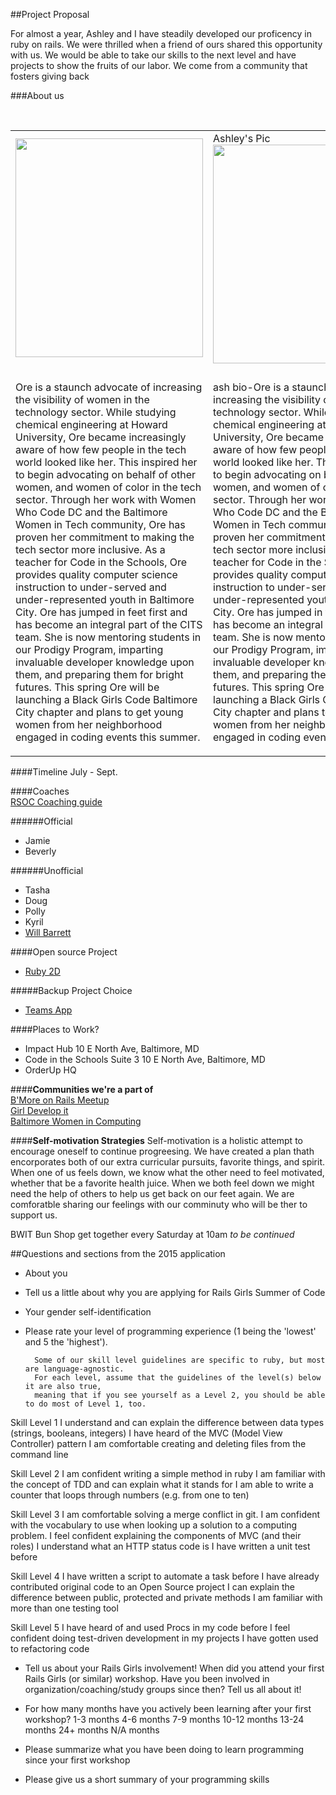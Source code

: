 ##Project Proposal

For almost a year, Ashley and I have steadily developed our proficency in ruby on rails. We were thrilled when a friend of
ours shared this opportunity with us. We would be able to take our skills to the next level
and have projects to show the fruits of our labor. We come from a community that fosters giving back

###About us
<div class="about_container">
<table>
  <tr>
    <td><img width="300px" height="350px"src="https://scontent-atl3-1.xx.fbcdn.net/hphotos-xpf1/v/t1.0-9/12342690_10153100120486946_5920202903784537507_n.jpg?oh=e93a5825d443443aa027ae7f588c7a78&oe=5759C8CF" /></td><br/>
    <td> Ashley's Pic <img src="" width="300px" Height="350px"/></td>
    </tr>
  <tr>
    <td Ore />
    <td Ashley />
      </tr>
  <tr>
    <td><p> Ore is a staunch advocate of increasing the visibility  
      of women in the technology sector. While studying​ chemical  
      engineering at Howard University, Ore became increasingly aware  
      of how few people in the tech world looked like her. This inspired   
      her to begin advocating on behalf of other women, and women of color   
      in the tech sector. Through her work with Women Who Code DC and the  
      Baltimore Women in Tech community, Ore has       proven her commitment   
      to making the tech sector more inclusive. As a teacher   
      for Code in the Schools, Ore provides quality computer science instruction   
      to under-served and under-represented youth in Baltimore City. Ore has   
      jumped in feet first and has become an integral part of the CITS team.   
      She is now mentoring students in our Prodigy Program, imparting invaluable   
      developer knowledge upon them, and preparing them for bright futures. This   
      spring Ore will be launching a Black Girls Code Baltimore City chapter and   
      plans to get young women from her neighborhood engaged in coding events this summer.
      </p>
    </td>
    <td> 
      <p>ash bio-Ore is a staunch advocate of increasing the visibility  
      of women in the technology sector. While studying​ chemical  
      engineering at Howard University, Ore became increasingly aware  
      of how few people in the tech world looked like her. This inspired   
      her to begin advocating on behalf of other women, and women of color   
      in the tech sector. Through her work with Women Who Code DC and the  
      Baltimore Women in Tech community, Ore has       proven her commitment   
      to making the tech sector more inclusive. As a teacher   
      for Code in the Schools, Ore provides quality computer science instruction   
      to under-served and under-represented youth in Baltimore City. Ore has   
      jumped in feet first and has become an integral part of the CITS team.   
      She is now mentoring students in our Prodigy Program, imparting invaluable   
      developer knowledge upon them, and preparing them for bright futures. This   
      spring Ore will be launching a Black Girls Code Baltimore City chapter and   
      plans to get young women from her neighborhood engaged in coding events this summer.
      </p>
    </td>
  </tr>
</table>
</div>

####Timeline
July - Sept.

####Coaches  
[RSOC Coaching guide](http://railsgirlssummerofcode.org/guide/coaching/)

######Official
* Jamie
* Beverly 

######Unofficial
* Tasha
* Doug
* Polly
* Kyril
* [Will Barrett](http://willbarrett.me/)


####Open source Project  
* [Ruby 2D](https://teams.railsgirlssummerofcode.org/projects/89-ruby-2d)  

#####Backup Project Choice  
* [Teams App](https://teams.railsgirlssummerofcode.org/projects/106-rails-girls-summer-of-code-the-teams-app)

####Places to Work?
* Impact Hub 10 E North Ave, Baltimore, MD
* Code in the Schools Suite 3 10 E North Ave, Baltimore, MD
* OrderUp HQ

####**Communities we're a part of**  
[B'More on Rails Meetup]()  
[Girl Develop it]()  
[Baltimore Women in Computing]()

####**Self-motivation Strategies**
Self-motivation is a holistic attempt to encourage oneself to continue progreesing. 
We have created a plan thath encorporates both of our extra curricular pursuits, favorite things, and 
spirit. When one of us feels down, we know what the other need to feel motivated, whether that be a
favorite health juice. When we both feel down we might need the help of others to help us get back on our feet again.
We are comforatble sharing our feelings with our comminuty who will be ther to support us.


BWIT Bun Shop get together every Saturday at 10am
_to be continued_


##Questions and sections from the 2015 application

* About you 
* Tell us a little about why you are applying for Rails Girls Summer of Code
* Your gender self-identification
* Please rate your level of programming experience (1 being the 'lowest' and 5 the 'highest').

        Some of our skill level guidelines are specific to ruby, but most are language-agnostic.
        For each level, assume that the guidelines of the level(s) below it are also true, 
        meaning that if you see yourself as a Level 2, you should be able to do most of Level 1, too.
        
Skill Level 1
I understand and can explain the difference between data types (strings, booleans, integers)
I have heard of the MVC (Model View Controller) pattern
I am comfortable creating and deleting files from the command line

Skill Level 2
I am confident writing a simple method in ruby
I am familiar with the concept of TDD and can explain what it stands for
I am able to write a counter that loops through numbers (e.g. from one to ten)

Skill Level 3
I am comfortable solving a merge conflict in git.
I am confident with the vocabulary to use when looking up a solution to a computing problem.
I feel confident explaining the components of MVC (and their roles)
I understand what an HTTP status code is
I have written a unit test before

Skill Level 4
I have written a script to automate a task before
I have already contributed original code to an Open Source project
I can explain the difference between public, protected and private methods
I am familiar with more than one testing tool

Skill Level 5
I have heard of and used Procs in my code before
I feel confident doing test-driven development in my projects
I have gotten used to refactoring code

* Tell us about your Rails Girls involvement!
        When did you attend your first Rails Girls (or similar) workshop. 
        Have you been involved in organization/coaching/study groups since
        then? Tell us all about it!

* For how many months have you actively been learning after your first workshop?
1-3 months
4-6 months
7-9 months
10-12 months
13-24 months
24+ months
N/A months

* Please summarize what you have been doing to learn programming since your first workshop
* Please give us a short summary of your programming skills
